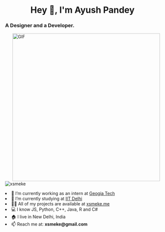 <h1 align="center">Hey 👋, I'm Ayush Pandey</h1>
<h3 align="left">A Designer and a Developer.</h3>
<img align="right" alt="GIF" src="https://media.giphy.com/media/836HiJc7pgzy8iNXCn/giphy.gif" width="480px"/>
<p align="left"> <img src="https://komarev.com/ghpvc/?username=xsmeke" alt="xsmeke" /> </p>

<li align="left"> 🔭 I’m currently working as an intern at <a href="https://gatech.edu/">Geogia Tech</a></li>

<li align="left"> 🏫 I’m currently studying at <a href="https://iitd.ac.in/">IIT Delhi</a></li>

<li align="left"> 👨‍💻 All of my projects are available at <a href="http://xsmeke.me">xsmeke.me</a></li>

<li align="left"> 💻 I know JS, Python, C++, Java, R and C# </li>

<li align="left"> 🏠 I live in New Delhi, India </li>

<li align="left"> 📫 Reach me at: <b>xsmeke@gmail.com</b></li>

